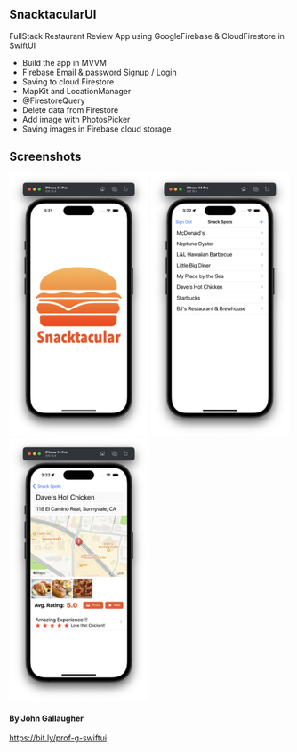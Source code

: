 ## SnacktacularUI
FullStack Restaurant Review App using GoogleFirebase &amp; CloudFirestore in SwiftUI

- Build the app in MVVM
- Firebase Email & password Signup / Login
- Saving to cloud Firestore
- MapKit and LocationManager
- @FirestoreQuery
- Delete data from Firestore
- Add image with PhotosPicker
- Saving images in Firebase cloud storage

## Screenshots

<div>
  <img src="Screenshots/screen-1.png" width="250">
  <img src="Screenshots/screen-2.png" width="250">
  <img src="Screenshots/screen-3.png" width="250">
</div>

#### By John Gallaugher
https://bit.ly/prof-g-swiftui
